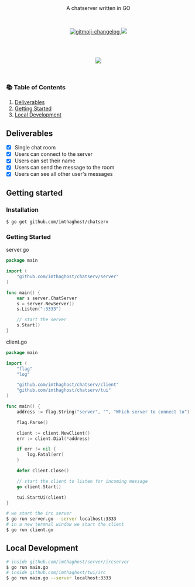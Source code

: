 <p align="center">
  <!-- <a href="#">
    <img alt="jive-search logo" src="https://github.com/imthaghost/makescraper/blob/master/docs/media/logo.jpg"> 
  </a> -->
</p>

<br>

<p align="center">
A chatserver written in GO 
</p>

<br>
<p align="center">
   <a href="#">
    <img src="https://cdn.rawgit.com/sindresorhus/awesome/d7305f38d29fed78fa85652e3a63e154dd8e8829/media/badge.svg"alt="gitmoji-changelog">
  </a>
  <a href="https://goreportcard.com/badge/github.com/imthaghost/gochat"><img src="https://goreportcard.com/badge/github.com/imthaghost/gochat"></a>
</p>
<br>

<br>
<p align="center">
   <a href="#"><img src="https://github.com/imthaghost/gochat/blob/master/docs/media/chat.png"></a>  
</p>
<br>

### 📚 Table of Contents

1. [Deliverables](#deliverables)
2. [Getting Started](#getting-started)
3. [Local Development](#local-development)

## Deliverables

-   [x] Single chat room
-   [x] Users can connect to the server
-   [x] Users can set their name
-   [x] Users can send the message to the room
-   [x] Users can see all other user's messages

## Getting started

### Installation

```sh
$ go get github.com/imthaghost/chatserv
```

### Getting Started

server.go

```go
package main

import (
	"github.com/imthaghost/chatserv/server"
)

func main() {
	var s server.ChatServer
	s = server.NewServer()
	s.Listen(":3333")

	// start the server
	s.Start()
}
```

client.go

```go
package main

import (
	"flag"
	"log"

	"github.com/imthaghost/chatserv/client"
	"github.com/imthaghost/chatserv/tui"
)

func main() {
	address := flag.String("server", "", "Which server to connect to")

	flag.Parse()

	client := client.NewClient()
	err := client.Dial(*address)

	if err != nil {
		log.Fatal(err)
	}

	defer client.Close()

	// start the client to listen for incoming message
	go client.Start()

	tui.StartUi(client)
}
```

```sh
# we start the irc server
$ go run server.go --server localhost:3333
# in a new termnal window we start the client
$ go run client.go
```

## Local Development

```sh
# inside github.com/imthaghost/server/ircserver
$ go run main.go
# inside github.com/imthaghost/tui/irc
$ go run main.go --server localhost:3333
```
